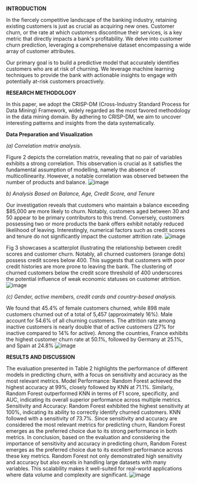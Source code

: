 **INTRODUCTION**

In the fiercely competitive landscape of the banking industry, retaining existing customers is just as crucial as acquiring new ones. Customer churn, or the rate at which customers discontinue their services, is a key metric that directly impacts a bank's profitability. We delve into customer churn prediction, leveraging a comprehensive dataset encompassing a wide array of customer attributes.

Our primary goal is to build a predictive model that accurately identifies customers who are at risk of churning. We leverage machine learning techniques to provide the bank with actionable insights to engage with potentially at-risk customers proactively.

**RESEARCH METHODOLOGY**

In this paper, we adopt the CRISP-DM (Cross-Industry Standard Process for Data Mining) Framework, widely regarded as the most favored methodology in the data mining domain. By adhering to CRISP-DM, we aim to uncover interesting patterns and insights from the data systematically.

**Data Preparation and Visualization**

*(a) Correlation matrix analysis.*

Figure 2 depicts the correlation matrix, revealing that no pair of variables exhibits a strong correlation. This observation is crucial as it satisfies the fundamental assumption of modelling, namely the absence of multicollinearity. However, a notable correlation was observed between the number of products and balance. 
![image](https://github.com/user-attachments/assets/51e65f6c-7ed1-456a-bda8-d8e722892d35)

*b) Analysis Based on Balance, Age, Credit Score, and Tenure*

Our investigation reveals that customers who maintain a balance exceeding $85,000 are more likely to churn. Notably, customers aged between 30 and 50 appear to be primary contributors to this trend. Conversely, customers possessing two or more products the bank offers exhibit notably reduced likelihood of leaving. Interestingly, numerical factors such as credit scores and tenure do not significantly impact the customer attrition rate.
![image](https://github.com/user-attachments/assets/62e0903c-2cca-496a-9c7d-d409322bae8d)

Fig 3 showcases a scatterplot illustrating the relationship between credit scores and customer churn. Notably, all churned customers (orange dots) possess credit scores below 400. This suggests that customers with poor credit histories are more prone to leaving the bank. The clustering of churned customers below the credit score threshold of 400 underscores the potential influence of weak economic statuses on customer attrition.
![image](https://github.com/user-attachments/assets/8f136164-b912-4450-9c93-73ae72d0256b)

*(c) Gender, active members, credit cards and country-based analysis.*

We found that 45.4% of female customers churned, while 898 male customers churned out of a total of 5,457 (approximately 16%). Male account for 54.6% of all churning customers. The attrition rate among inactive customers is nearly double that of active customers (27% for inactive compared to 14% for active). Among the countries, France exhibits the highest customer churn rate at 50.1%, followed by Germany at 25.1%, and Spain at 24.8%
![image](https://github.com/user-attachments/assets/5a9c0646-bb3c-46b6-89ed-53abd931c4f2)

**RESULTS AND DISCUSSION**

The evaluation presented in Table 2 highlights the performance of different models in predicting churn, with a focus on sensitivity and accuracy as the most relevant metrics. 
Model Performance:
Random Forest achieved the highest accuracy at 99%, closely followed by KNN at 71.1%. Similarly, Random Forest outperformed KNN in terms of F1 score, specificity, and AUC, indicating its overall superior performance across multiple metrics.
Sensitivity and Accuracy:
Random Forest exhibited the highest sensitivity at 100%, indicating its ability to correctly identify churned customers. KNN followed with a sensitivity of 73.7%.
Since sensitivity and accuracy are considered the most relevant metrics for predicting churn, Random Forest emerges as the preferred choice due to its strong performance in both metrics.
In conclusion, based on the evaluation and considering the importance of sensitivity and accuracy in predicting churn, Random Forest emerges as the preferred choice due to its excellent performance across these key metrics. Random Forest not only demonstrated high sensitivity and accuracy but also excels in handling large datasets with many variables. This scalability makes it well-suited for real-world applications where data volume and complexity are significant.
![image](https://github.com/user-attachments/assets/b8bf5d03-de7b-4e76-bcbb-4980e1f43b27)
